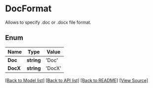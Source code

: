 # DocFormat
Allows to specify .doc or .docx file format.

## Enum
Name | Type | Value
------------ | ------------- | -------------
**Doc** | **string** | 'Doc'
**DocX** | **string** | 'DocX'
[[Back to Model list]](../README.md#documentation-for-models) [[Back to API list]](../README.md#documentation-for-api-endpoints) [[Back to README]](../README.md) [[View Source]](../src/models/docFormat.ts)

